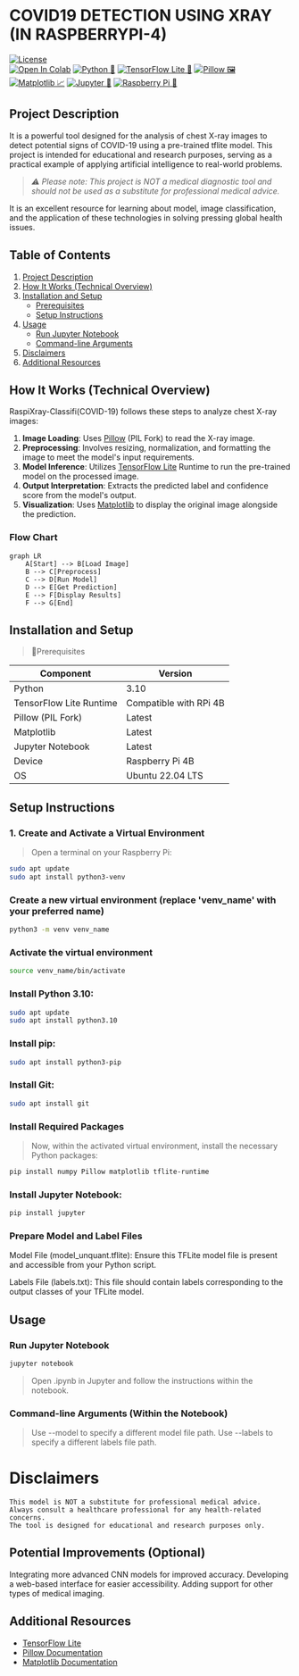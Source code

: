 
# COVID19 DETECTION USING XRAY (IN RASPBERRYPI-4)


[![License](https://img.shields.io/github/license/pxvn/chestscanai)](https://github.com/yourusername/chestscanai/blob/main/LICENSE)  
[![Open In Colab](https://colab.research.google.com/assets/colab-badge.svg)](https://colab.research.google.com/github/yourusername/chestscanai) 
[![Python 🐍](https://img.shields.io/badge/python-3.10%2B-blue?logo=python)](https://www.python.org/)
[![TensorFlow Lite 🧠](https://img.shields.io/badge/TensorFlow%20Lite%20Runtime-RPi%204B-green?logo=tensorflow)](https://www.tensorflow.org/lite)
[![Pillow 🖼️](https://img.shields.io/badge/Pillow-Latest-yellow?logo=pypi)](https://pillow.readthedocs.io/)
[![Matplotlib 📈](https://img.shields.io/badge/Matplotlib-Latest-orange?logo=matplotlib)](https://matplotlib.org/)
[![Jupyter 📓](https://img.shields.io/badge/Jupyter%20Notebook-Latest-red?logo=jupyter)](https://jupyter.org/)
[![Raspberry Pi 🍓](https://img.shields.io/badge/Device-Raspberry%20Pi%204B-lightgrey?logo=Raspberry%20Pi)](https://www.raspberrypi.org/)



## Project Description

It is a powerful tool designed for the analysis of chest X-ray images to detect potential signs of COVID-19 using a pre-trained tflite model. This project is intended for educational and research purposes, serving as a practical example of applying artificial intelligence to real-world problems. 

>*⚠️ Please note: This project is NOT a medical diagnostic tool and should not be used as a substitute for professional medical advice.*

It is an excellent resource for learning about model, image classification, and the application of these technologies in solving pressing global health issues.

## Table of Contents

1. [Project Description](#project-description)
2. [How It Works (Technical Overview)](#how-it-works-technical-overview)
3. [Installation and Setup](#installation-and-setup)
    - [Prerequisites](#prerequisites)
    - [Setup Instructions](#setup-instructions)
4. [Usage](#usage)
    - [Run Jupyter Notebook](#run-jupyter-notebook)
    - [Command-line Arguments](#command-line-arguments)
5. [Disclaimers](#disclaimers)
6. [Additional Resources](#additional-resources)


## How It Works (Technical Overview)

RaspiXray-Classifi(COVID-19) follows these steps to analyze chest X-ray images:

1. **Image Loading**: Uses [Pillow](https://pillow.readthedocs.io/en/stable/) (PIL Fork) to read the X-ray image.
2. **Preprocessing**: Involves resizing, normalization, and formatting the image to meet the model's input requirements.
3. **Model Inference**: Utilizes [TensorFlow Lite](https://www.tensorflow.org/lite) Runtime to run the pre-trained model on the processed image.
4. **Output Interpretation**: Extracts the predicted label and confidence score from the model's output.
5. **Visualization**: Uses [Matplotlib](https://matplotlib.org/stable/contents.html) to display the original image alongside the prediction.

### Flow Chart

```mermaid
graph LR
    A[Start] --> B[Load Image]
    B --> C[Preprocess]
    C --> D[Run Model]
    D --> E[Get Prediction]
    E --> F[Display Results]
    F --> G[End]
```

## Installation and Setup

> 🧩Prerequisites

| Component               | Version               |
|-------------------------|-----------------------|
| Python                  | 3.10                  |
| TensorFlow Lite Runtime | Compatible with RPi 4B |
| Pillow (PIL Fork)       | Latest                |
| Matplotlib              | Latest                |
| Jupyter Notebook        | Latest                |
| Device                  | Raspberry Pi 4B       |
| OS                      | Ubuntu 22.04 LTS      |


## Setup Instructions

### 1. Create and Activate a Virtual Environment

> Open a terminal on your Raspberry Pi:

```bash
sudo apt update
sudo apt install python3-venv
```

### Create a new virtual environment (replace 'venv_name' with your preferred name)
```bash
python3 -m venv venv_name
```

### Activate the virtual environment
```bash
source venv_name/bin/activate
```
### Install Python 3.10:

 ```bash
sudo apt update
sudo apt install python3.10
```

### Install pip:

```bash
sudo apt install python3-pip
```

### Install Git:

```bash
sudo apt install git
```
### Install Required Packages

> Now, within the activated virtual environment, install the necessary Python packages:

```bash
pip install numpy Pillow matplotlib tflite-runtime
```

### Install Jupyter Notebook:

```bash
pip install jupyter
```

### Prepare Model and Label Files
Model File (model_unquant.tflite): Ensure this TFLite model file is present and accessible from your Python script.

Labels File (labels.txt): This file should contain labels corresponding to the output classes of your TFLite model. 


## Usage

### Run Jupyter Notebook

```bash
jupyter notebook
```

> Open .ipynb in Jupyter and follow the instructions within the notebook.

### Command-line Arguments (Within the Notebook)

>Use --model to specify a different model file path.
>Use --labels to specify a different labels file path.


# Disclaimers
    This model is NOT a substitute for professional medical advice.
    Always consult a healthcare professional for any health-related concerns.
    The tool is designed for educational and research purposes only.


## Potential Improvements (Optional)
  Integrating more advanced CNN models for improved accuracy.
  Developing a web-based interface for easier accessibility.
  Adding support for other types of medical imaging.

## Additional Resources
- [TensorFlow Lite](https://www.tensorflow.org/lite)
- [Pillow Documentation](https://pillow.readthedocs.io/en/stable/)
- [Matplotlib Documentation](https://matplotlib.org/stable/contents.html)

